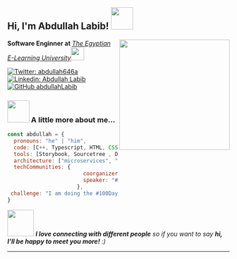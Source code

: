 <h2> Hi, I'm Abdullah Labib! <img src="https://media.giphy.com/media/mqQN901gsX0HgF6LjF/giphy.gif" width="50"></h2>
<img align='right' src="https://media.giphy.com/media/ge7l7e5EiHUYI3e71P/giphy.gif" width="250">
<p><b>Software Enginner at </b><em><a href="https://www.eelu.edu.eg/en/">The Egyptian E-Learning University</a><img src="https://media.giphy.com/media/8NaYbrMzn9a4tu4z6i/giphy.gif" width="30"></em></p>

[![Twitter: abdullah646a](https://img.shields.io/twitter/follow/abdullah646a?style=social)](https://twitter.com/abdullah646a)
[![Linkedin: Abdullah Labib](https://img.shields.io/badge/-abdullah-blue?style=flat-square&logo=Linkedin&logoColor=white&link=https://www.linkedin.com/in/abdullah-labib-1b0800203/)](https://www.linkedin.com/in/abdullah-labib-1b0800203/)
[![GitHub abdullahLabib](https://img.shields.io/github/followers/abdullahLabib?label=follow&style=social)](https://github.com/abdullahLabib)


### <img src="https://media.giphy.com/media/d8cCbkklUxO66NubSw/giphy.gif" width="50"> A little more about me...  

```javascript
const abdullah = {
  pronouns: "he" | "him",
  code: [C++, Typescript, HTML, CSS, PHP, Java],
  tools: [Storybook, Sourcetree , Docker],
  architecture: ["microservices", "event-driven", "design system pattern"],
  techCommunities: {
                        coorganizer: "####",
                        speaker: "####",
                      },
 challenge: "I am doing the #100DaysOfCode challenge focused on PHP and typescript"
}
```

<img src="https://media.giphy.com/media/d8cCbkklUxO66NubSw/giphy.gif" width="60"> <em><b>I love connecting with different people</b> so if you want to say <b>hi, I'll be happy to meet you more!</b> :)</em>

---
